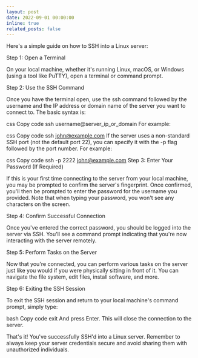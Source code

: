 ```yaml
---
layout: post
date: 2022-09-01 00:00:00
inline: true
related_posts: false
---
```


Here's a simple guide on how to SSH into a Linux server:

Step 1: Open a Terminal

On your local machine, whether it's running Linux, macOS, or Windows (using a tool like PuTTY), open a terminal or command prompt.

Step 2: Use the SSH Command

Once you have the terminal open, use the ssh command followed by the username and the IP address or domain name of the server you want to connect to. The basic syntax is:

css
Copy code
ssh username@server_ip_or_domain
For example:

css
Copy code
ssh john@example.com
If the server uses a non-standard SSH port (not the default port 22), you can specify it with the -p flag followed by the port number. For example:

css
Copy code
ssh -p 2222 john@example.com
Step 3: Enter Your Password (If Required)

If this is your first time connecting to the server from your local machine, you may be prompted to confirm the server's fingerprint. Once confirmed, you'll then be prompted to enter the password for the username you provided. Note that when typing your password, you won't see any characters on the screen.

Step 4: Confirm Successful Connection

Once you've entered the correct password, you should be logged into the server via SSH. You'll see a command prompt indicating that you're now interacting with the server remotely.

Step 5: Perform Tasks on the Server

Now that you're connected, you can perform various tasks on the server just like you would if you were physically sitting in front of it. You can navigate the file system, edit files, install software, and more.

Step 6: Exiting the SSH Session

To exit the SSH session and return to your local machine's command prompt, simply type:

bash
Copy code
exit
And press Enter. This will close the connection to the server.

That's it! You've successfully SSH'd into a Linux server. Remember to always keep your server credentials secure and avoid sharing them with unauthorized individuals.